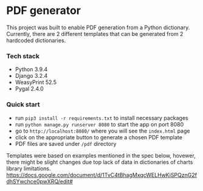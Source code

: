 # PDF generator

This project was built to enable PDF generation from a Python dictionary.
Currently, there are 2 different templates that can be generated from 2 hardcoded dictionaries.

### Tech stack

- Python 3.9.4
- Django 3.2.4
- WeasyPrint 52.5
- Pygal 2.4.0

### Quick start

- run `pip3 install -r requirements.txt` to install necessary packages
- run `python manage.py runserver 8080` to start the app on port 8080
- go to `http://localhost:8080/` where you will see the `index.html` page
- click on the appropriate button to generate a chosen PDF template
- PDF files are saved under `/pdf` directory

Templates were based on examples mentioned in the spec below, hovewer, there might be slight changes due top lack of data in dictionaries of charts library limitations.
https://docs.google.com/document/d/1TvC4tBhagMxqcWELHwKiSPQznG2fdhSYwchce0pwXRQ/edit#
